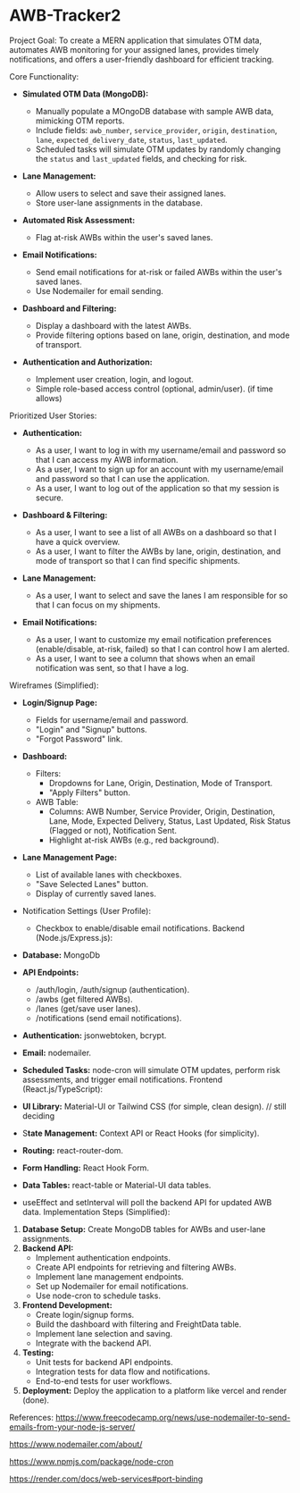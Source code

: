 # AWB-Tracker2

Project Goal: To create a MERN application that simulates OTM data, automates AWB monitoring for your assigned lanes, provides timely notifications, and offers a user-friendly dashboard for efficient tracking.

Core Functionality:

* **Simulated OTM Data (MongoDB):**
    * Manually populate a MOngoDB database with sample AWB data, mimicking OTM reports.
    * Include fields: `awb_number`, `service_provider`, `origin`, `destination`, `lane`, `expected_delivery_date`, `status`, `last_updated`.
    * Scheduled tasks will simulate OTM updates by randomly changing the `status` and `last_updated` fields, and checking for risk.

* **Lane Management:**
    * Allow users to select and save their assigned lanes.
    * Store user-lane assignments in the database.

* **Automated Risk Assessment:**
    * Flag at-risk AWBs within the user's saved lanes.

* **Email Notifications:**
    * Send email notifications for at-risk or failed AWBs within the user's saved lanes.
    * Use Nodemailer for email sending.

* **Dashboard and Filtering:**
    * Display a dashboard with the latest AWBs.
    * Provide filtering options based on lane, origin, destination, and mode of transport.

* **Authentication and Authorization:**
    * Implement user creation, login, and logout.
    * Simple role-based access control (optional, admin/user). (if time allows)


Prioritized User Stories:
* **Authentication:**
    * As a user, I want to log in with my username/email and password so that I can access my AWB information.
    * As a user, I want to sign up for an account with my username/email and password so that I can use the application.
    * As a user, I want to log out of the application so that my session is secure.

* **Dashboard & Filtering:**
    * As a user, I want to see a list of all AWBs on a dashboard so that I have a quick overview.
    * As a user, I want to filter the AWBs by lane, origin, destination, and mode of transport so that I can find specific shipments.

* **Lane Management:**
    * As a user, I want to select and save the lanes I am responsible for so that I can focus on my shipments.

* **Email Notifications:**
    * As a user, I want to customize my email notification preferences (enable/disable, at-risk, failed) so that I can control how I am alerted.
    * As a user, I want to see a column that shows when an email notification was sent, so that I have a log.

Wireframes (Simplified):

* **Login/Signup Page:**
    * Fields for username/email and password.
    * "Login" and "Signup" buttons.
    * "Forgot Password" link.

* **Dashboard:**
    * Filters:
        * Dropdowns for Lane, Origin, Destination, Mode of Transport.
        * "Apply Filters" button.
    * AWB Table:
        * Columns: AWB Number, Service Provider, Origin, Destination, Lane, Mode, Expected Delivery, Status, Last Updated, Risk Status (Flagged or not), Notification Sent.
        * Highlight at-risk AWBs (e.g., red background).

* **Lane Management Page:**
    * List of available lanes with checkboxes.
    * "Save Selected Lanes" button.
    * Display of currently saved lanes.

* Notification Settings (User Profile):
    * Checkbox to enable/disable email notifications.
Backend (Node.js/Express.js):

* **Database:** MongoDb 

* **API Endpoints:**
    * /auth/login, /auth/signup (authentication).
    * /awbs (get filtered AWBs).
    * /lanes (get/save user lanes).
    * /notifications (send email notifications).

* **Authentication:** jsonwebtoken, bcrypt.
* **Email:** nodemailer.
* **Scheduled Tasks:** node-cron will simulate OTM updates, perform risk assessments, and trigger email notifications.
Frontend (React.js/TypeScript):
* **UI Library:** Material-UI or Tailwind CSS (for simple, clean design). // still deciding
* S**tate Management:** Context API or React Hooks (for simplicity).
* **Routing:** react-router-dom.
* **Form Handling:** React Hook Form.
* **Data Tables:** react-table or Material-UI data tables.
* useEffect and setInterval will poll the backend API for updated AWB data.
Implementation Steps (Simplified):
1. **Database Setup:** Create MongoDB tables for AWBs and user-lane assignments.
2. **Backend API:**
    * Implement authentication endpoints.
    * Create API endpoints for retrieving and filtering AWBs.
    * Implement lane management endpoints.
    * Set up Nodemailer for email notifications.
    * Use node-cron to schedule tasks.
3. **Frontend Development:**
    * Create login/signup forms.
    * Build the dashboard with filtering and FreightData table.
    * Implement lane selection and saving.
    * Integrate with the backend API.
4. **Testing:**
    * Unit tests for backend API endpoints.
    * Integration tests for data flow and notifications.
    * End-to-end tests for user workflows.
5. **Deployment:** Deploy the application to a platform like vercel and render (done).

References:
https://www.freecodecamp.org/news/use-nodemailer-to-send-emails-from-your-node-js-server/

https://www.nodemailer.com/about/

https://www.npmjs.com/package/node-cron 

https://render.com/docs/web-services#port-binding

